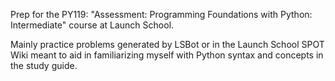Prep for the PY119: "Assessment: Programming Foundations with Python: Intermediate" course
at Launch School. 

Mainly practice problems generated by LSBot or in the Launch School SPOT Wiki meant to aid 
in familiarizing myself with Python syntax and concepts in the study guide.
